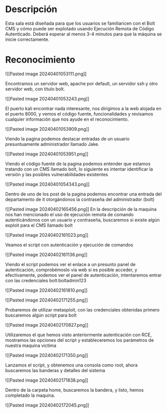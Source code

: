 # Descripción

Esta sala está diseñada para que los usuarios se familiaricen con el Bolt CMS y cómo puede ser explotado usando Ejecución Remota de Código Autenticado. Deberá esperar al menos 3-4 minutos para que la máquina se inicie correctamente.

# Reconocimiento

![[Pasted image 20240401053111.png]]

Encontramos un servidor web, apache por default, un servidor ssh y otro servidor web, con titulo bolt. 

![[Pasted image 20240401053243.png]]

El puerto kali encontrar nada interesante, nos dirigimos a la web alojada en el puerto 8000, y vemos el código fuente, funcionalidades y revisamos cualquier información que nos ayude en el reconocimiento. 

![[Pasted image 20240401053909.png]]

Viendo la pagina podemos destacar entradas de un usuario presuntuamente administrador llamado Jake.

![[Pasted image 20240401053951.png]]

Viendo el código fuente de la pagina podemos entender que estamos tratando con un CMS llamado bolt, lo siguiente es intentar identificar la versión y las posibles vulnerabilidades existentes

![[Pasted image 20240401054343.png]]

Dentro de uno de los post de la pagina podemos encontrar una entrada del departamento de it otorgándonos la contraseña del administrador (bolt) 

![[Pasted image 20240402165456.png]]
En la descripción de la maquina nos han mencionado el uso de ejecución remota de comando autenticándonos con un usuario y contraseña, buscaremos si existe algún exploit para el CMS llamado bolt

![[Pasted image 20240402161023.png]]

Veamos el script con autenticación y ejecución de comandos 

![[Pasted image 20240402161136.png]]

Viendo el script podemos ver el enlace a un presunto panel de autenticación, comprobémoslo vía web si es posible acceder, y efectivamente, podemos ver el panel de autenticación, intentaremos entrar con las credenciales bolt:boltadmin123

![[Pasted image 20240402161810.png]]

![[Pasted image 20240402171255.png]]

Probaremos de utilizar metasploit, con las credenciales obtenidas primero buscaremos algún script para bolt 

![[Pasted image 20240402170827.png]]

Utilizaremos el que hemos visto anteriormente autenticación con RCE, mostramos las opciones del script y estableceremos los parámetros de nuestra maquina victima

![[Pasted image 20240402171350.png]]

Lanzamos el script, y obtenemos una consola como root, ahora buscaremos las banderas y detalles del sistema

![[Pasted image 20240402171838.png]]

Dentro de la carpeta home, buscaremos la bandera, y listo, hemos completado la maquina.

![[Pasted image 20240402172045.png]]




